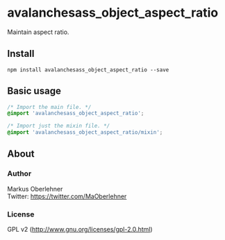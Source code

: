 # avalanchesass_object_aspect_ratio
Maintain aspect ratio.

## Install
```
npm install avalanchesass_object_aspect_ratio --save
```

## Basic usage
```css
/* Import the main file. */
@import 'avalanchesass_object_aspect_ratio';

/* Import just the mixin file. */
@import 'avalanchesass_object_aspect_ratio/mixin';
```

## About
### Author
Markus Oberlehner  
Twitter: https://twitter.com/MaOberlehner

### License
GPL v2 (http://www.gnu.org/licenses/gpl-2.0.html)
